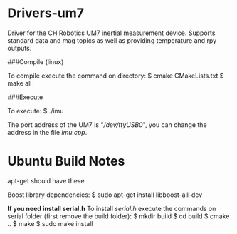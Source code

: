 Drivers-um7
===========

Driver for the CH Robotics UM7 inertial measurement device.
    Supports standard data and mag topics as well as providing temperature and rpy outputs.

###Compile (linux)

To compile execute the command on directory:
    $ cmake CMakeLists.txt
    $ make all

###Execute

To execute:
    $ ./imu

The port address of the UM7 is "*/dev/ttyUSB0*", you can change the address in the file *imu.cpp*.

Ubuntu Build Notes
==================
apt-get should have these

Boost library dependencies:
    $ sudo apt-get install libboost-all-dev


**If you need install serial.h**
    To install *serial.h* execute the commands on serial folder (first remove the build folder):
    $ mkdir build
    $ cd build
    $ cmake ..
    $ make
    $ sudo make install
